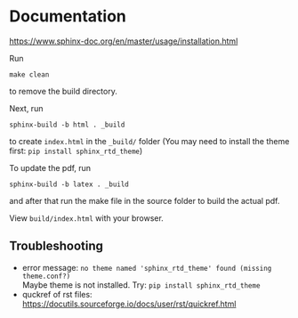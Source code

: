 # Documentation

https://www.sphinx-doc.org/en/master/usage/installation.html

Run

    make clean

to remove the build directory.

Next, run

    sphinx-build -b html . _build

to create `index.html` in the `_build/` folder (You may need to install the theme first: `pip install sphinx_rtd_theme`)

To update the pdf, run

    sphinx-build -b latex . _build

and after that run the make file in the source folder to build the actual pdf.

View `build/index.html` with your browser.

## Troubleshooting

* error message: ```no theme named 'sphinx_rtd_theme' found (missing theme.conf?)```
  <br>Maybe theme is not installed. Try: ```pip install sphinx_rtd_theme```
* quckref of rst files: https://docutils.sourceforge.io/docs/user/rst/quickref.html
